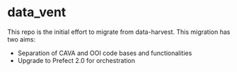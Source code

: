# data_vent

This repo is the initial effort to migrate from data-harvest. This migration has two aims:
* Separation of CAVA and OOI code bases and functionalities
* Upgrade to Prefect 2.0 for orchestration 
